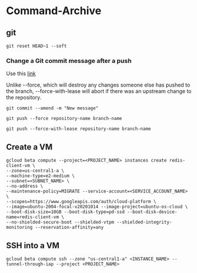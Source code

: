 # Command-Archive

## git
`git reset HEAD~1 --soft`

### Change a Git commit message after a push
Use this [link](https://www.educative.io/edpresso/how-to-change-a-git-commit-message-after-a-push)

Unlike --force, which will destroy any changes someone else has pushed to the branch, --force-with-lease will abort if there was an upstream change to the repository.
```
git commit --amend -m "New message"

git push --force repository-name branch-name

git push --force-with-lease repository-name branch-name
```
## Create a VM
```
gcloud beta compute --project=<PROJECT_NAME> instances create redis-client-vm \
--zone=us-central1-a \
--machine-type=e2-medium \
--subnet=<SUBNET_NAME> \
--no-address \
--maintenance-policy=MIGRATE --service-account=<SERVICE_ACCOUNT_NAME> \
--scopes=https://www.googleapis.com/auth/cloud-platform \
--image=ubuntu-2004-focal-v20201014 --image-project=ubuntu-os-cloud \
--boot-disk-size=10GB --boot-disk-type=pd-ssd --boot-disk-device-name=redis-client-vm \
--no-shielded-secure-boot --shielded-vtpm --shielded-integrity-monitoring --reservation-affinity=any
```
## SSH into a VM
```
gcloud beta compute ssh --zone "us-central1-a" <INSTANCE_NAME> --tunnel-through-iap --project <PROJECT_NAME>
```
